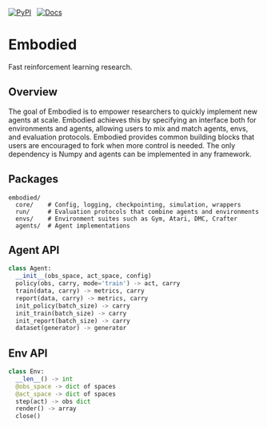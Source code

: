 [![PyPI](https://img.shields.io/pypi/v/embodied.svg)](https://pypi.python.org/pypi/embodied/#history) &nbsp;
[![Docs](https://readthedocs.org/projects/embodied/badge)](https://embodied.readthedocs.org)

# Embodied

Fast reinforcement learning research.

## Overview

The goal of Embodied is to empower researchers to quickly implement new agents
at scale. Embodied achieves this by specifying an interface both for
environments and agents, allowing users to mix and match agents, envs, and
evaluation protocols. Embodied provides common building blocks that users are
encouraged to fork when more control is needed. The only dependency is Numpy
and agents can be implemented in any framework.

## Packages

```
embodied/
  core/    # Config, logging, checkpointing, simulation, wrappers
  run/     # Evaluation protocols that combine agents and environments
  envs/    # Environment suites such as Gym, Atari, DMC, Crafter
  agents/  # Agent implementations
```

## Agent API

```python
class Agent:
  __init__(obs_space, act_space, config)
  policy(obs, carry, mode='train') -> act, carry
  train(data, carry) -> metrics, carry
  report(data, carry) -> metrics, carry
  init_policy(batch_size) -> carry
  init_train(batch_size) -> carry
  init_report(batch_size) -> carry
  dataset(generator) -> generator
```

## Env API

```python
class Env:
  __len__() -> int
  @obs_space -> dict of spaces
  @act_space -> dict of spaces
  step(act) -> obs dict
  render() -> array
  close()
```
